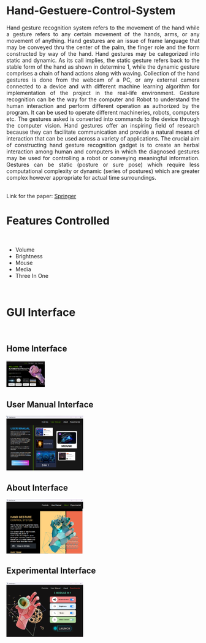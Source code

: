 # Hand-Gestuere-Control-System
<p align="justify">Hand gesture recognition system refers to the movement of the hand while a gesture refers to any certain movement of the hands, arms, or any movement of anything. Hand gestures are an issue of frame language that may be conveyed thru the center of the palm, the finger role and the form constructed by way of the hand. Hand gestures may be categorized into static and dynamic. As its call implies, the static gesture refers back to the stable form of the hand as shown in determine 1, while the dynamic gesture comprises a chain of hand actions along with waving. Collection of the hand gestures is done from the webcam of a PC, or any external camera connected to a device and with different machine learning algorithm for implementation of the project in the real-life environment. Gesture recognition can be the way for the computer and Robot to understand the human interaction and perform different operation as authorized by the program. It can be used to operate different machineries, robots, computers etc. The gestures asked is converted into commands to the device through the computer vision. Hand gestures offer an inspiring field of research because they can facilitate communication and provide a natural means of interaction that can be used across a variety of applications. The crucial aim of constructing hand gesture recognition gadget is to create an herbal interaction among human and computers in which the diagnosed gestures may be used for controlling a robot or conveying meaningful information. Gestures can be static (posture or sure pose) which require less computational complexity or dynamic (series of postures) which are greater complex however appropriate for actual time surroundings.</p> <br>
Link for the paper: <a href="https://www.linkedin.com/safety/go?url=https%3A%2F%2Flink.springer.com%2Fchapter%2F10.1007%2F978-981-99-7622-5_40&trk=flagship-messaging-web&messageThreadUrn=urn%3Ali%3AmessagingThread%3A2-ZmYwOTRlMDQtZmNjMS00NDU2LWFhNjgtMjFjNGI0NmI1NjEzXzAxMA%3D%3D&lipi=urn%3Ali%3Apage%3Ad_flagship3_detail_base%3BFhHpc07YR4yF8p1HEKFzTw%3D%3D">Springer</a>
<h1>Features Controlled</h1><br>
<ul>
  <li>Volume</li>
  <li>Brightness</li>
  <li>Mouse</li>
  <li>Media</li>
  <li>Three In One</li>
</ul><br>

<h1>GUI Interface</h1><br>
<h2> Home Interface</h2>
<img
  src="app-interface/Control page.png"
  style="display: inline-block; margin: 0 auto; max-width: 100px">
  
<h2> User Manual Interface</h2>
<img
  src="app-interface/User manual.png"
  style="display: inline-block; margin: 0 auto; max-width: 200px">
  
<h2> About Interface</h2>
<img
  src="app-interface/About .png"
  style="display: inline-block; margin: 0 auto; max-width: 200px">

<h2> Experimental Interface</h2>
<img
  src="app-interface/Experimental.png"
  style="display: inline-block; margin: 0 auto; max-width: 200px">




